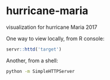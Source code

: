 # hurricane-maria
visualization for hurricane Maria 2017

One way to view locally, from R console:
```r
servr::httd('target')
```

Another, from a shell:
```bash
python -m SimpleHTTPServer
```
